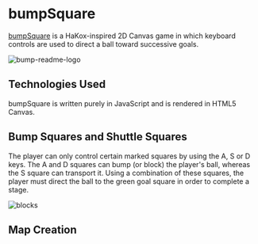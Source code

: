 # bumpSquare
[bumpSquare](https://www.bumpsquare.com "bumpSquare") is a HaKox-inspired 2D Canvas game in which keyboard controls are used to direct a ball toward successive goals.

![bump-readme-logo](https://user-images.githubusercontent.com/2721658/115602767-8aab1d80-a29c-11eb-94c2-edf5b5943250.png)

## Technologies Used

bumpSquare is written purely in JavaScript and is rendered in HTML5 Canvas.

## Bump Squares and Shuttle Squares

The player can only control certain marked squares by using the A, S or D keys. The A and D squares can bump (or block) the player's ball, whereas the S square can transport it. Using a combination of these squares, the player must direct the ball to the green goal square in order to complete a stage.

![blocks](https://user-images.githubusercontent.com/2721658/115602595-5afc1580-a29c-11eb-909b-2298784a95a1.gif)

## Map Creation

